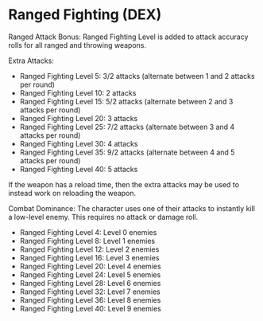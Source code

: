 # Ranged Fighting (DEX)

Ranged Attack Bonus: Ranged Fighting Level is added to attack accuracy rolls for all ranged and throwing weapons.

Extra Attacks:

- Ranged Fighting Level 5: 3/2 attacks (alternate between 1 and 2 attacks per round)
- Ranged Fighting Level 10: 2 attacks
- Ranged Fighting Level 15: 5/2 attacks (alternate between 2 and 3 attacks per round)
- Ranged Fighting Level 20: 3 attacks
- Ranged Fighting Level 25: 7/2 attacks (alternate between 3 and 4 attacks per round)
- Ranged Fighting Level 30: 4 attacks
- Ranged Fighting Level 35: 9/2 attacks (alternate between 4 and 5 attacks per round)
- Ranged Fighting Level 40: 5 attacks

If the weapon has a reload time, then the extra attacks may be used to instead work on reloading the weapon.

Combat Dominance: The character uses one of their attacks to instantly kill a low-level enemy. This requires no attack or damage roll.

- Ranged Fighting Level 4: Level 0 enemies
- Ranged Fighting Level 8: Level 1 enemies
- Ranged Fighting Level 12: Level 2 enemies
- Ranged Fighting Level 16: Level 3 enemies
- Ranged Fighting Level 20: Level 4 enemies
- Ranged Fighting Level 24: Level 5 enemies
- Ranged Fighting Level 28: Level 6 enemies
- Ranged Fighting Level 32: Level 7 enemies
- Ranged Fighting Level 36: Level 8 enemies
- Ranged Fighting Level 40: Level 9 enemies